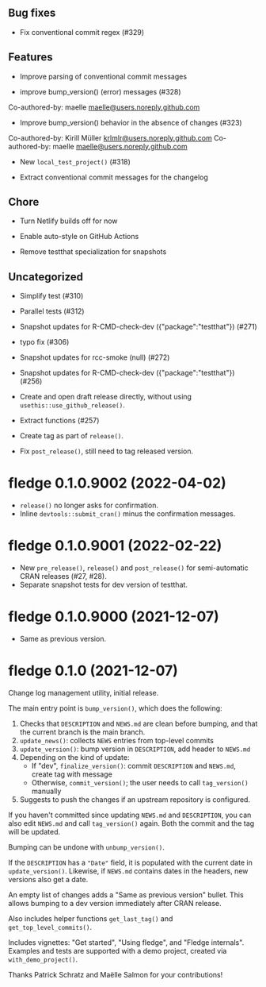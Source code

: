 <!-- NEWS.md is maintained by https://cynkra.github.io/fledge, do not edit -->

## Bug fixes 

- Fix conventional commit regex (#329)



## Features 

- Improve parsing of conventional commit messages

- improve bump_version() (error) messages (#328)

Co-authored-by: maelle <maelle@users.noreply.github.com>

- Improve bump_version() behavior in the absence of changes (#323)

Co-authored-by: Kirill Müller <krlmlr@users.noreply.github.com>
Co-authored-by: maelle <maelle@users.noreply.github.com>

- New `local_test_project()` (#318)

- Extract conventional commit messages for the changelog



## Chore 

- Turn Netlify builds off for now

- Enable auto-style on GitHub Actions

- Remove testthat specialization for snapshots



## Uncategorized 

- Simplify test (#310)

- Parallel tests (#312)

- Snapshot updates for R-CMD-check-dev ({"package":"testthat"}) (#271)

- typo fix (#306)

- Snapshot updates for rcc-smoke (null) (#272)

- Snapshot updates for R-CMD-check-dev ({"package":"testthat"}) (#256)

- Create and open draft release directly, without using `usethis::use_github_release()`.

- Extract functions (#257)

- Create tag as part of `release()`.

- Fix `post_release()`, still need to tag released version.


# fledge 0.1.0.9002 (2022-04-02)

- `release()` no longer asks for confirmation.
- Inline `devtools::submit_cran()` minus the confirmation messages.


# fledge 0.1.0.9001 (2022-02-22)

- New `pre_release()`, `release()` and `post_release()` for semi-automatic CRAN releases (#27, #28).
- Separate snapshot tests for dev version of testthat.


# fledge 0.1.0.9000 (2021-12-07)

- Same as previous version.


# fledge 0.1.0 (2021-12-07)

Change log management utility, initial release.

The main entry point is `bump_version()`, which does the following:

1.  Checks that `DESCRIPTION` and `NEWS.md` are clean before bumping, and that the current branch is the main branch.
2.  `update_news()`: collects `NEWS` entries from top-level commits
3.  `update_version()`: bump version in `DESCRIPTION`, add header to `NEWS.md`
4.  Depending on the kind of update:
    - If "dev", `finalize_version()`: commit `DESCRIPTION` and `NEWS.md`, create tag with message
    - Otherwise, `commit_version()`; the user needs to call `tag_version()` manually
5.  Suggests to push the changes if an upstream repository is configured.

If you haven't committed since updating `NEWS.md` and `DESCRIPTION`, you can also edit `NEWS.md` and call `tag_version()` again.
Both the commit and the tag will be updated.

Bumping can be undone with `unbump_version()`.

If the `DESCRIPTION` has a `"Date"` field, it is populated with the current date in `update_version()`.
Likewise, if `NEWS.md` contains dates in the headers, new versions also get a date.

An empty list of changes adds a "Same as previous version" bullet.
This allows bumping to a dev version immediately after CRAN release.

Also includes helper functions `get_last_tag()` and `get_top_level_commits()`.

Includes vignettes: "Get started", "Using fledge", and "Fledge internals".
Examples and tests are supported with a demo project, created via `with_demo_project()`.

Thanks Patrick Schratz and Maëlle Salmon for your contributions!
